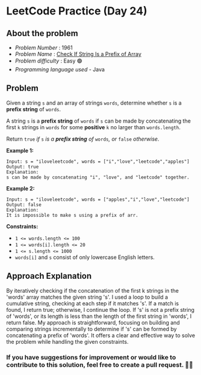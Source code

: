 # LeetCode Practice  (Day 24)


## About the problem
- *Problem Number* : 1961
- *Problem Name* :  [Check If String Is a Prefix of Array](https://leetcode.com/problems/check-if-string-is-a-prefix-of-array/description/ "https://leetcode.com/problems/check-if-string-is-a-prefix-of-array/description/")
- *Problem difficulty* : Easy 🟢
- *Programming language used* - Java

## Problem

Given a string  `s`  and an array of strings  `words`, determine whether  `s`  is a  **prefix string**  of  `words`.

A string  `s`  is a  **prefix string**  of  `words`  if  `s`  can be made by concatenating the first  `k`  strings in  `words`  for some  **positive**  `k`  no larger than  `words.length`.

Return  `true` _if_ `s` _is a  **prefix string**  of_ `words`_, or_ `false` _otherwise_.

**Example 1:**

```
Input: s = "iloveleetcode", words = ["i","love","leetcode","apples"]
Output: true
Explanation:
s can be made by concatenating "i", "love", and "leetcode" together.
```

**Example 2:**

```
Input: s = "iloveleetcode", words = ["apples","i","love","leetcode"]
Output: false
Explanation:
It is impossible to make s using a prefix of arr.
```

**Constraints:**

-   `1 <= words.length <= 100`
-   `1 <= words[i].length <= 20`
-   `1 <= s.length <= 1000`
-   `words[i]`  and  `s`  consist of only lowercase English letters.

## Approach Explanation

By iteratively checking if the concatenation of the first k strings in the 'words' array matches the given string 's'. I used a loop to build a cumulative string, checking at each step if it matches 's'. If a match is found, I return true; otherwise, I continue the loop. If 's' is not a prefix string of 'words', or its length is less than the length of the first string in 'words', I return false. My approach is straightforward, focusing on building and comparing strings incrementally to determine if 's' can be formed by concatenating a prefix of 'words'. It offers a clear and effective way to solve the problem while handling the given constraints.

### If you have suggestions for improvement or would like to contribute to this solution, feel free to create a pull request. 🙌😇
